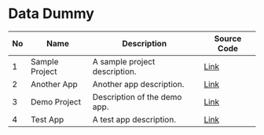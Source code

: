 # Data Dummy

| No  | Name           | Description                    | Source Code                                 |
| --- | -------------- | ------------------------------ | ------------------------------------------- |
| 1   | Sample Project | A sample project description.  | [Link](https://github.com/)  |
| 2   | Another App    | Another app description.       | [Link](https://github.com/)  |
| 3   | Demo Project   | Description of the demo app.   | [Link](https://github.com/)  |
| 4   | Test App       | A test app description.        | [Link](https://github.com/)  |
